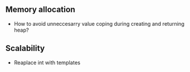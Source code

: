 ## Memory allocation
 - How to avoid unneccesarry value coping during creating and returning heap?

## Scalability
 - Reaplace int with templates